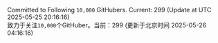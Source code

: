 Committed to Following `10,000` GitHubers. Current: <!-- FOLLOWING_COUNT -->299<!-- FOLLOWING_COUNT --> (Update at UTC <!-- LAST_UPDATED -->2025-05-25 20:16:16<!-- LAST_UPDATED -->)<br>
致力于关注`10,000`个GitHuber。当前：<!-- FOLLOWING_COUNT -->299<!-- FOLLOWING_COUNT --> (更新于北京时间 <!-- LAST_UPDATED_CST -->2025-05-26 04:16:16<!-- LAST_UPDATED_CST -->)
